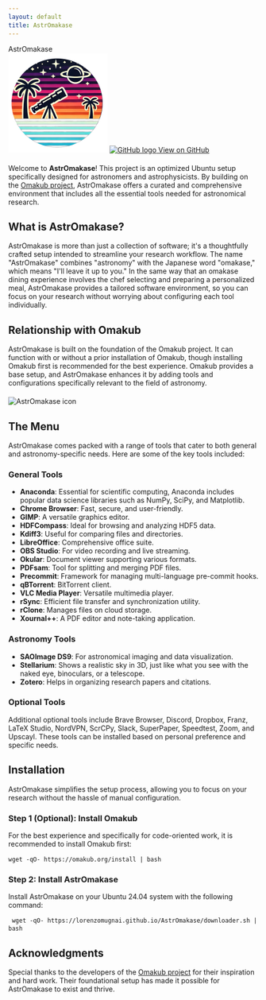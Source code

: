 ```yaml
---
layout: default
title: AstrOmakase
---
```



<div class="centered-container">
  <div class="centered-title">
    AstrOmakase
  </div>
  <img src="assets/img/icon.png" alt="AstrOmakase icon" width="200" class="centered-icon"/>
  <a href="https://github.com/LorenzoMugnai/AstrOmakase" class="github-button">
    <img src="{{ '/assets/img/github-logo.png' | relative_url }}" alt="GitHub logo" width="20" height="20"/>
    View on GitHub
  </a>
</div>

<div style="margin-bottom: 20px;"></div>


Welcome to **AstrOmakase**! This project is an optimized Ubuntu setup specifically designed for astronomers and astrophysicists. By building on the [Omakub project](https://github.com/basecamp/omakub), AstrOmakase offers a curated and comprehensive environment that includes all the essential tools needed for astronomical research.

## What is AstrOmakase?

AstrOmakase is more than just a collection of software; it's a thoughtfully crafted setup intended to streamline your research workflow. The name "AstrOmakase" combines "astronomy" with the Japanese word "omakase," which means "I'll leave it up to you." In the same way that an omakase dining experience involves the chef selecting and preparing a personalized meal, AstrOmakase provides a tailored software environment, so you can focus on your research without worrying about configuring each tool individually.

## Relationship with Omakub

AstrOmakase is built on the foundation of the Omakub project. It can function with or without a prior installation of Omakub, though installing Omakub first is recommended for the best experience. Omakub provides a base setup, and AstrOmakase enhances it by adding tools and configurations specifically relevant to the field of astronomy.

<div style="margin-bottom: 20px;"></div>

<div class="centered-container">
  <img src="assets/img/desktop.png" alt="AstrOmakase icon" width="900" class="centered-icon"/>
</div>

<div style="margin-bottom: 20px;"></div>

## The Menu

AstrOmakase comes packed with a range of tools that cater to both general and astronomy-specific needs. Here are some of the key tools included:

### General Tools

- **Anaconda**: Essential for scientific computing, Anaconda includes popular data science libraries such as NumPy, SciPy, and Matplotlib.
- **Chrome Browser**: Fast, secure, and user-friendly.
- **GIMP**: A versatile graphics editor.
- **HDFCompass**: Ideal for browsing and analyzing HDF5 data.
- **Kdiff3**: Useful for comparing files and directories.
- **LibreOffice**: Comprehensive office suite.
- **OBS Studio**: For video recording and live streaming.
- **Okular**: Document viewer supporting various formats.
- **PDFsam**: Tool for splitting and merging PDF files.
- **Precommit**: Framework for managing multi-language pre-commit hooks.
- **qBTorrent**: BitTorrent client.
- **VLC Media Player**: Versatile multimedia player.
- **rSync**: Efficient file transfer and synchronization utility.
- **rClone**: Manages files on cloud storage.
- **Xournal++**: A PDF editor and note-taking application.

### Astronomy Tools

- **SAOImage DS9**: For astronomical imaging and data visualization.
- **Stellarium**: Shows a realistic sky in 3D, just like what you see with the naked eye, binoculars, or a telescope.
- **Zotero**: Helps in organizing research papers and citations.

### Optional Tools

Additional optional tools include Brave Browser, Discord, Dropbox, Franz, LaTeX Studio, NordVPN, ScrCPy, Slack, SuperPaper, Speedtest, Zoom, and Upscayl. These tools can be installed based on personal preference and specific needs.

## Installation

AstrOmakase simplifies the setup process, allowing you to focus on your research without the hassle of manual configuration.

### Step 1 (Optional): Install Omakub

For the best experience and specifically for code-oriented work, it is recommended to install Omakub first:

<div class="code-container">
  <pre><code>wget -qO- https://omakub.org/install | bash</code></pre>
  <i class="fas fa-copy copy-icon"></i>
</div>

### Step 2: Install AstrOmakase

Install AstrOmakase on your Ubuntu 24.04 system with the following command:

<div class="code-container">
  <pre><code> wget -qO- https://lorenzomugnai.github.io/AstrOmakase/downloader.sh | bash</code></pre>
  <i class="fas fa-copy copy-icon"></i>
</div>


## Acknowledgments

Special thanks to the developers of the  [Omakub project](https://github.com/basecamp/omakub) for their inspiration and hard work. Their foundational setup has made it possible for AstrOmakase to exist and thrive.
